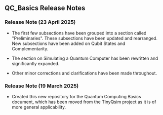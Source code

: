 ## QC_Basics Release Notes

### Release Note (23 April 2025)

- The first few subsections have been grouped into a section called "Preliminaries". These subsections have been updated and rearranged. New subsections have been added on Qubit States and Complementarity.

- The section on Simulating a Quantum Computer has been rewritten and significantly expanded.

- Other minor corrections and clarifications have been made throughout.

### Release Note (19 March 2025)

- Created this new repository for the Quantum Computing Basics document, which has been moved from the TinyQsim project as it is of more general applicability.



